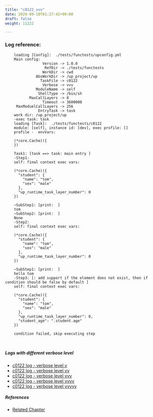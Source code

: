 ```yaml
---
title: "c0122_vvv"
date: 2020-09-18T01:27:42+99:00
draft: false
weight: 11222

---
```


### Log reference: <no value>

```
    loading [Config]:  ./tests/functests/upconfig.yml
    Main config:
                 Version -> 1.0.0
                  RefDir -> ./tests/functests
                 WorkDir -> cwd
              AbsWorkDir -> /up_project/up
                TaskFile -> c0122
                 Verbose -> vvv
              ModuleName -> self
               ShellType -> /bin/sh
           MaxCallLayers -> 8
                 Timeout -> 3600000
     MaxModuelCallLayers -> 256
               EntryTask -> task
    work dir: /up_project/up
    -exec task: task
    loading [Task]:  ./tests/functests/c0122
    module: [self], instance id: [dev], exec profile: []
    profile -  envVars:
    
    (*core.Cache)({
    })
    
    Task1: [task ==> task: main entry ]
    -Step1:
    self: final context exec vars:
    
    (*core.Cache)({
      "student": {
        "name": "tom",
        "sex": "male"
      },
      "up_runtime_task_layer_number": 0
    })
    
    ~SubStep1: [print:  ]
    tom
    ~SubStep2: [print:  ]
    None
    -Step2:
    self: final context exec vars:
    
    (*core.Cache)({
      "student": {
        "name": "tom",
        "sex": "male"
      },
      "up_runtime_task_layer_number": 0
    })
    
    ~SubStep1: [print:  ]
    hello tom
    -Step3: [: add support if the element does not exist, then if condition should be false by default ]
    self: final context exec vars:
    
    (*core.Cache)({
      "student": {
        "name": "tom",
        "sex": "male"
      },
      "up_runtime_task_layer_number": 0,
      "student_age": ".student.age"
    })
    
    condition failed, skip executing step 
    
    
```

##### Logs with different verbose level
* [c0122 log - verbose level v](../../logs/c0122_v)
* [c0122 log - verbose level vv](../../logs/c0122_vv)
* [c0122 log - verbose level vvv](../../logs/c0122_vvv)
* [c0122 log - verbose level vvvv](../../logs/c0122_vvvv)
* [c0122 log - verbose level vvvvv](../../logs/c0122_vvvvv)

##### References
* [Related Chapter](../../flow-controll/c0122)
